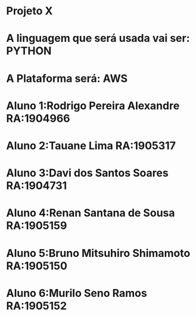 # Projeto X
# A linguagem que será usada vai ser: PYTHON
# A Plataforma será: AWS
# Aluno 1:Rodrigo Pereira Alexandre RA:1904966
# Aluno 2:Tauane Lima RA:1905317
# Aluno 3:Davi dos Santos Soares RA:1904731
# Aluno 4:Renan Santana de Sousa RA:1905159
# Aluno 5:Bruno Mitsuhiro Shimamoto RA:1905150
# Aluno 6:Murilo Seno Ramos RA:1905152
